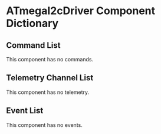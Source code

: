 # ATmegaI2cDriver Component Dictionary


## Command List

This component has no commands.

## Telemetry Channel List

This component has no telemetry.

## Event List

This component has no events.
